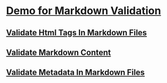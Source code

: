 # [Demo for Markdown Validation](index.md)
## [Validate Html Tags In Markdown Files](validate_html_tags_in_markdown_files.md)
## [Validate Markdown Content](validate_markdown_content.md)
## [Validate Metadata In Markdown Files](validate_metadata_in_markdown_files.md)
